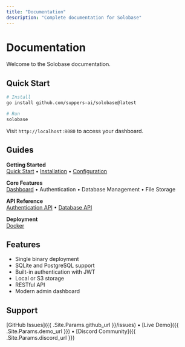 ```yaml
---
title: "Documentation"
description: "Complete documentation for Solobase"
---
```


# Documentation

Welcome to the Solobase documentation.

## Quick Start

```bash
# Install
go install github.com/suppers-ai/solobase@latest

# Run
solobase
```

Visit `http://localhost:8080` to access your dashboard.

## Guides

**Getting Started**  
[Quick Start](/docs/quick-start/) • [Installation](/docs/installation/) • [Configuration](/docs/configuration/)

**Core Features**  
[Dashboard](/docs/dashboard/) • Authentication • Database Management • File Storage

**API Reference**  
[Authentication API](/docs/api/auth/) • [Database API](/docs/api/database/)

**Deployment**  
[Docker](/docs/deployment/docker/)

## Features

- Single binary deployment
- SQLite and PostgreSQL support
- Built-in authentication with JWT
- Local or S3 storage
- RESTful API
- Modern admin dashboard

## Support

[GitHub Issues]({{ .Site.Params.github_url }}/issues) • [Live Demo]({{ .Site.Params.demo_url }}) • [Discord Community]({{ .Site.Params.discord_url }})
